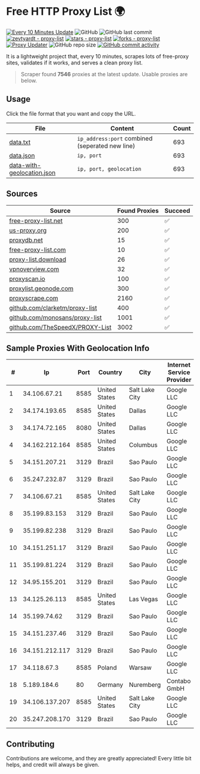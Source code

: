 
# Free HTTP Proxy List 🌍

[![Every 10 Minutes Update](https://github.com/mertguvencli/http-proxy-list/actions/workflows/main.yml/badge.svg?branch=main)](https://github.com/mertguvencli/http-proxy-list/actions/workflows/main.yml)
![GitHub](https://img.shields.io/github/license/mertguvencli/http-proxy-list)
![GitHub last commit](https://img.shields.io/github/last-commit/mertguvencli/http-proxy-list)
[![zevtyardt - proxy-list](https://img.shields.io/static/v1?label=zevtyardt&message=proxy-list&color=blue&logo=github)](https://github.com/zevtyardt/proxy-list "Go to GitHub repo")
[![stars - proxy-list](https://img.shields.io/github/stars/zevtyardt/proxy-list?style=social)](https://github.com/zevtyardt/proxy-list)
[![forks - proxy-list](https://img.shields.io/github/forks/zevtyardt/proxy-list?style=social)](https://github.com/zevtyardt/proxy-list)
[![Proxy Updater](https://github.com/zevtyardt/proxy-list/workflows/Proxy%20Updater/badge.svg)](https://github.com/zevtyardt/proxy-list/actions?query=workflow:"Proxy+Updater")
![GitHub repo size](https://img.shields.io/github/repo-size/zevtyardt/proxy-list)
[![GitHub commit activity](https://img.shields.io/github/commit-activity/m/zevtyardt/proxy-list?logo=commits)](https://github.com/zevtyardt/proxy-list/commits/main)

It is a lightweight project that, every 10 minutes, scrapes lots of free-proxy sites, validates if it works, and serves a clean proxy list.

> Scraper found **7546** proxies at the latest update. Usable proxies are below.

## Usage

Click the file format that you want and copy the URL.

|File|Content|Count|
|----|-------|-----|
|[data.txt](https://raw.githubusercontent.com/mertguvencli/http-proxy-list/main/proxy-list/data.txt)|`ip_address:port` combined (seperated new line)|693|
|[data.json](https://raw.githubusercontent.com/mertguvencli/http-proxy-list/main/proxy-list/data.json)|`ip, port`|693|
|[data-with-geolocation.json](https://raw.githubusercontent.com/mertguvencli/http-proxy-list/main/proxy-list/data-with-geolocation.json)|`ip, port, geolocation`|693|

## Sources

|Source|Found Proxies|Succeed|
|------|-------------|-------|
|[free-proxy-list.net](https://free-proxy-list.net)|300|✅|
|[us-proxy.org](https://www.us-proxy.org)|200|✅|
|[proxydb.net](http://proxydb.net)|15|✅|
|[free-proxy-list.com](https://free-proxy-list.com/?page=&port=&type%5B%5D=http&type%5B%5D=https&up_time=0&search=Search)|10|✅|
|[proxy-list.download](https://www.proxy-list.download/HTTP)|26|✅|
|[vpnoverview.com](https://vpnoverview.com/privacy/anonymous-browsing/free-proxy-servers)|32|✅|
|[proxyscan.io](https://www.proxyscan.io)|100|✅|
|[proxylist.geonode.com](https://proxylist.geonode.com/api/proxy-list?limit=300&page=1&sort_by=lastChecked&sort_type=desc&protocols=http,https)|300|✅|
|[proxyscrape.com](https://api.proxyscrape.com/v2/?request=displayproxies&protocol=http&timeout=10000&country=all&ssl=all&anonymity=all)|2160|✅|
|[github.com/clarketm/proxy-list](https://raw.githubusercontent.com/clarketm/proxy-list/master/proxy-list-raw.txt)|400|✅|
|[github.com/monosans/proxy-list](https://raw.githubusercontent.com/monosans/proxy-list/main/proxies/http.txt)|1001|✅|
|[github.com/TheSpeedX/PROXY-List](https://raw.githubusercontent.com/TheSpeedX/PROXY-List/master/http.txt)|3002|✅|


## Sample Proxies With Geolocation Info

|#|Ip|Port|Country|City|Internet Service Provider|
|-|--|----|-------|----|-------------------------|
|1|34.106.67.21|8585|United States|Salt Lake City|Google LLC|
|2|34.174.193.65|8585|United States|Dallas|Google LLC|
|3|34.174.72.165|8080|United States|Dallas|Google LLC|
|4|34.162.212.164|8585|United States|Columbus|Google LLC|
|5|34.151.207.21|3129|Brazil|Sao Paulo|Google LLC|
|6|35.247.232.87|3129|Brazil|Sao Paulo|Google LLC|
|7|34.106.67.21|8585|United States|Salt Lake City|Google LLC|
|8|35.199.83.153|3129|Brazil|Sao Paulo|Google LLC|
|9|35.199.82.238|3129|Brazil|Sao Paulo|Google LLC|
|10|34.151.251.17|3129|Brazil|Sao Paulo|Google LLC|
|11|35.199.81.224|3129|Brazil|Sao Paulo|Google LLC|
|12|34.95.155.201|3129|Brazil|Sao Paulo|Google LLC|
|13|34.125.26.113|8585|United States|Las Vegas|Google LLC|
|14|35.199.74.62|3129|Brazil|Sao Paulo|Google LLC|
|15|34.151.237.46|3129|Brazil|Sao Paulo|Google LLC|
|16|34.151.212.117|3129|Brazil|Sao Paulo|Google LLC|
|17|34.118.67.3|8585|Poland|Warsaw|Google LLC|
|18|5.189.184.6|80|Germany|Nuremberg|Contabo GmbH|
|19|34.106.137.207|8585|United States|Salt Lake City|Google LLC|
|20|35.247.208.170|3129|Brazil|Sao Paulo|Google LLC|



## Contributing

Contributions are welcome, and they are greatly appreciated! Every
little bit helps, and credit will always be given.


